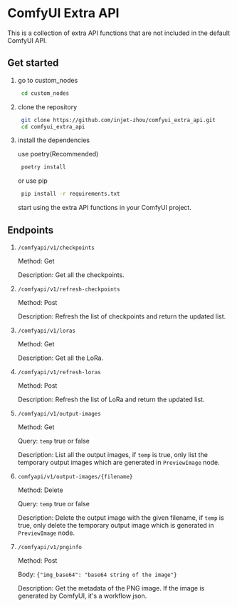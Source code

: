 # ComfyUI Extra API

This is a collection of extra API functions that are not included in the default ComfyUI API.

## Get started
1. go to custom_nodes
   ```bash
    cd custom_nodes
   ```
2. clone the repository
   ```bash
    git clone https://github.com/injet-zhou/comfyui_extra_api.git
    cd comfyui_extra_api
   ```
3. install the dependencies
   
   use poetry(Recommended)
   ```bash
    poetry install
   ```
    or use pip
   ```bash
    pip install -r requirements.txt
   ```
   start using the extra API functions in your ComfyUI project.

## Endpoints
1. `/comfyapi/v1/checkpoints`

   Method: Get

   Description: Get all the checkpoints.

2. `/comfyapi/v1/refresh-checkpoints`

    Method: Post

    Description: Refresh the list of checkpoints and return the updated list.

3. `/comfyapi/v1/loras`

   Method: Get

   Description: Get all the LoRa.

4. `/comfyapi/v1/refresh-loras`

    Method: Post

    Description: Refresh the list of LoRa and return the updated list.

5. `/comfyapi/v1/output-images`

    Method: Get

    Query: `temp`  true or false

    Description: List all the output images, if `temp` is true, only list the temporary output images which are generated in `PreviewImage` node.

6. `comfyapi/v1/output-images/{filename}`

    Method: Delete

    Query: `temp`  true or false

    Description: Delete the output image with the given filename, if `temp` is true, only delete the temporary output image which is generated in `PreviewImage` node.

7. `/comfyapi/v1/pnginfo`
   
   Method: Post
   
   Body: `{"img_base64": "base64 string of the image"}`

   Description: Get the metadata of the PNG image. If the image is generated by ComfyUI, it's a workflow json.
